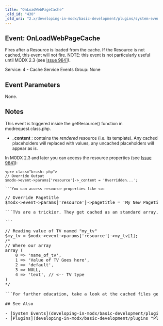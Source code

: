 ```yaml
---
title: "OnLoadWebPageCache"
_old_id: "430"
_old_uri: "2.x/developing-in-modx/basic-development/plugins/system-events/onloadwebpagecache"
---
```


## Event: OnLoadWebPageCache 

Fires after a Resource is loaded from the cache. If the Resource is not cached, this event will not fire. NOTE: this event is not particularly useful until MODX 2.3 (see [Issue 9841](http://bugs.modx.com/issues/9841)).

Service: 4 - Cache Service Events 
Group: None

## Event Parameters 

None.

## Notes 

This event is triggered inside the getResource() function in modrequest.class.php.

- **\_content** : contains the _rendered_ resource (i.e. its template). Any cached placeholders will replaced with values, any uncached placeholders will appear as is.

In MODX 2.3 and later you can access the resource properties (see [Issue 9841](http://bugs.modx.com/issues/9841)):

```
<pre class="brush: php">
// Override Output
$modx->event->params['resource']->_content = 'Overridden...';

```You can access resource properties like so:

```
<pre class="brush: php">
// Override Pagetitle
$modx->event->params['resource']->pagetitle = 'My New Pagetitle';

```TVs are a trickier. They get cached as an standard array. For reading and overriding values, you will focus on element 1:

```
<pre class="brush: php">
// Reading value of TV named "my_tv"
$my_tv = $modx->event->params['resource']->my_tv[1];
/*
// Where our array 
array (
    0 => 'name_of_tv',
    1 => 'Value of TV Goes here',
    2 => 'default',
    3 => NULL,
    4 => 'text', // <-- TV type
)
*/

```For further education, take a look at the cached files generated inside the `core/cache/resource/web/resources/` folder.

## See Also 

- [System Events](developing-in-modx/basic-development/plugins/system-events "System Events")
- [Plugins](developing-in-modx/basic-development/plugins "Plugins")